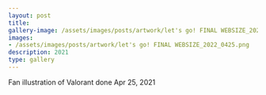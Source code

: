```yaml
---
layout: post
title: 
gallery-image: /assets/images/posts/artwork/let's go! FINAL WEBSIZE_2022_0425.png
images: 
- /assets/images/posts/artwork/let's go! FINAL WEBSIZE_2022_0425.png
description: 2021
type: gallery
---
```


Fan illustration of Valorant done Apr 25, 2021

